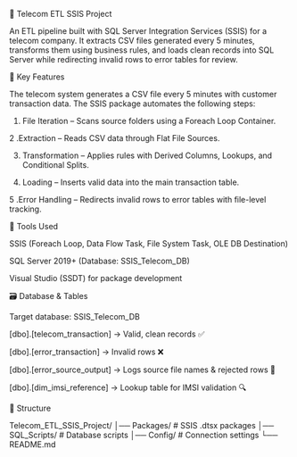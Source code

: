 📡 Telecom ETL SSIS Project

An ETL pipeline built with SQL Server Integration Services (SSIS) for a telecom company.
It extracts CSV files generated every 5 minutes, transforms them using business rules, and loads clean records into SQL Server while redirecting invalid rows to error tables for review.

🚀 Key Features

The telecom system generates a CSV file every 5 minutes with customer transaction data.
The SSIS package automates the following steps:

1. File Iteration – Scans source folders using a Foreach Loop Container.

2 .Extraction – Reads CSV data through Flat File Sources.

3. Transformation – Applies rules with Derived Columns, Lookups, and Conditional Splits.

4. Loading – Inserts valid data into the main transaction table.

5 .Error Handling – Redirects invalid rows to error tables with file-level tracking.


🧰 Tools Used

SSIS (Foreach Loop, Data Flow Task, File System Task, OLE DB Destination)

SQL Server 2019+ (Database: SSIS_Telecom_DB)

Visual Studio (SSDT) for package development


🗃️ Database & Tables

Target database: SSIS_Telecom_DB

[dbo].[telecom_transaction] → Valid, clean records ✅

[dbo].[error_transaction] → Invalid rows ❌

[dbo].[error_source_output] → Logs source file names & rejected rows 📄

[dbo].[dim_imsi_reference] → Lookup table for IMSI validation 🔍


📁 Structure

Telecom_ETL_SSIS_Project/
│── Packages/       # SSIS .dtsx packages
│── SQL_Scripts/    # Database scripts
│── Config/         # Connection settings
└── README.md


